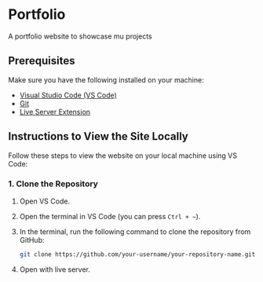 # Portfolio

A portfolio website to showcase mu projects

## Prerequisites

Make sure you have the following installed on your machine:

- [Visual Studio Code (VS Code)](https://code.visualstudio.com/)
- [Git](https://git-scm.com/)
- [Live Server Extension](https://marketplace.visualstudio.com/items?itemName=ritwickdey.LiveServer)

## Instructions to View the Site Locally

Follow these steps to view the website on your local machine using VS Code:

### 1. Clone the Repository

1. Open VS Code.
2. Open the terminal in VS Code (you can press `Ctrl + ~`).
3. In the terminal, run the following command to clone the repository from GitHub:

   ```bash
   git clone https://github.com/your-username/your-repository-name.git

4. Open with live server.
